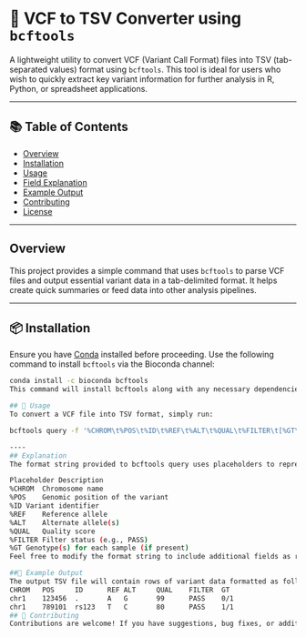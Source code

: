 # 🧬 VCF to TSV Converter using `bcftools`

A lightweight utility to convert VCF (Variant Call Format) files into TSV (tab-separated values) format using `bcftools`. This tool is ideal for users who wish to quickly extract key variant information for further analysis in R, Python, or spreadsheet applications.

---

## 📚 Table of Contents

- [Overview](#overview)
- [Installation](#installation)
- [Usage](#usage)
- [Field Explanation](#field-explanation)
- [Example Output](#example-output)
- [Contributing](#contributing)
- [License](#license)

---

## Overview

This project provides a simple command that uses `bcftools` to parse VCF files and output essential variant data in a tab-delimited format. It helps create quick summaries or feed data into other analysis pipelines.

---

## 📦 Installation

Ensure you have [Conda](https://docs.conda.io/en/latest/) installed before proceeding. Use the following command to install `bcftools` via the Bioconda channel:

```bash
conda install -c bioconda bcftools
This command will install bcftools along with any necessary dependencies on your system.

## 🚀 Usage
To convert a VCF file into TSV format, simply run:

bcftools query -f '%CHROM\t%POS\t%ID\t%REF\t%ALT\t%QUAL\t%FILTER\t[%GT\t]\n' input.vcf > output.tsv

----
## Explanation
The format string provided to bcftools query uses placeholders to represent VCF fields:

Placeholder	Description
%CHROM	Chromosome name
%POS	Genomic position of the variant
%ID	Variant identifier
%REF	Reference allele
%ALT	Alternate allele(s)
%QUAL	Quality score
%FILTER	Filter status (e.g., PASS)
%GT	Genotype(s) for each sample (if present)
Feel free to modify the format string to include additional fields as required for your analyses.

##📁 Example Output
The output TSV file will contain rows of variant data formatted as follows:
CHROM	POS	    ID	    REF	ALT	    QUAL	FILTER	GT
chr1	123456	.	    A	G	    99	    PASS	0/1
chr1	789101	rs123	T	C	    80	    PASS	1/1
## 🤝 Contributing
Contributions are welcome! If you have suggestions, bug fixes, or additional features, please open an issue or submit a pull request. For major changes, please discuss them via issue first to ensure that the changes align with the project's objectives.


